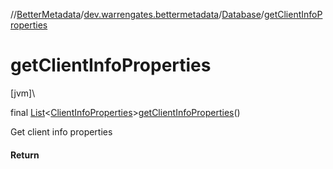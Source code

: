 //[BetterMetadata](../../../index.md)/[dev.warrengates.bettermetadata](../index.md)/[Database](index.md)/[getClientInfoProperties](get-client-info-properties.md)

# getClientInfoProperties

[jvm]\

final [List](https://docs.oracle.com/javase/8/docs/api/java/util/List.html)&lt;[ClientInfoProperties](../-client-info-properties/index.md)&gt;[getClientInfoProperties](get-client-info-properties.md)()

Get client info properties

#### Return
